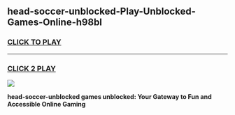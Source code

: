 
## head-soccer-unblocked-Play-Unblocked-Games-Online-h98bl
<h3>
<a href="https://premium76.site?title=head-soccer-unblocked&ref=25A">CLICK TO PLAY</a></h3>
<hr>

<h3>
<a href="https://premium76.site?title=head-soccer-unblocked&ref=25A">CLICK 2 PLAY</a>
  
</h3>

<a href="https://premium76.site?title=head-soccer-unblocked&ref=25A"><img src="https://clearcache.store/games.png"></a>


**head-soccer-unblocked games unblocked: Your Gateway to Fun and Accessible Online Gaming**
